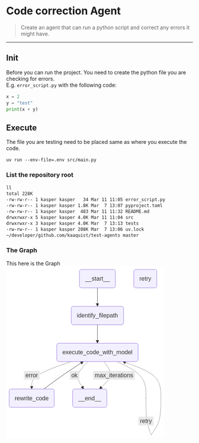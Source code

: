 # Code correction Agent
> Create an agent that can run a python script and correct any errors it might have.

---
## Init 
Before you can run the project. You need to create the python file you are checking for errors.  
E.g. `error_script.py` with the following code:
```python
x = 2
y = "test"
print(x + y)
```

## Execute
The file you are testing need to be placed same as where you execute the code.

```shell
uv run --env-file=.env src/main.py
```

### List the repository root
```shell
ll
total 228K
-rw-rw-r-- 1 kasper kasper   34 Mar 11 11:05 error_script.py
-rw-rw-r-- 1 kasper kasper 1.8K Mar  7 13:07 pyproject.toml
-rw-rw-r-- 1 kasper kasper  483 Mar 11 11:32 README.md
drwxrwxr-x 5 kasper kasper 4.0K Mar 11 11:04 src
drwxrwxr-x 3 kasper kasper 4.0K Mar  7 13:13 tests
-rw-rw-r-- 1 kasper kasper 208K Mar  7 13:06 uv.lock
~/developer/github.com/kaaquist/test-agents master
```

### The Graph
This here is the Graph  
![the graph](./images/the_graph.png)
